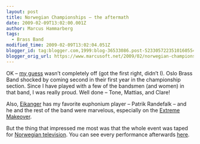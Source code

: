 ```yaml
---
layout: post
title: Norwegian Championships – the aftermath
date: 2009-02-09T13:02:00.001Z
author: Marcus Hammarberg
tags:
  - Brass Band
modified_time: 2009-02-09T13:02:04.051Z
blogger_id: tag:blogger.com,1999:blog-36533086.post-5233057223510160554
blogger_orig_url: https://www.marcusoft.net/2009/02/norwegian-championships-aftermath.html
---
```


OK – [my guess](https://www.marcusoft.net/2009/02/norwegian-brass-band-championships-live.html) wasn’t completely off (got the first right, didn’t I). Oslo Brass Band shocked by coming second in their first year in the championship section. Since I have played with a few of the bandsmen (and women) in that band, I was really proud. Well done – Tone, Mattias, and Clare!

Also, [Eikanger](http://www.ebml.no) has my favorite euphonium player – Patrik Randefalk – and he and the rest of the band were marvelous, especially on the [Extreme Makeover](http://go.nrk.no/go/e/article/http://www1.nrk.no/nett-tv/indeks/158909).

But the thing that impressed me most was that the whole event was taped for [Norwegian television](http://www.nrk.no). You can see every performance afterwards [here](http://www.nrk.no/nyheter/distrikt/hordaland/1.6469847).
